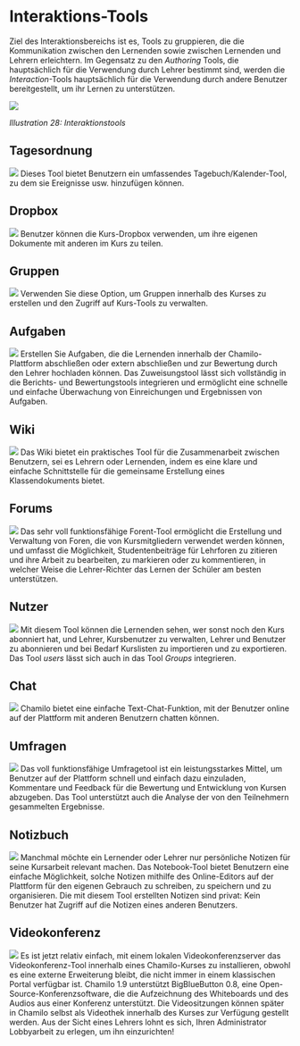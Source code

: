 
# Interaktions-Tools

Ziel des Interaktionsbereichs ist es, Tools zu gruppieren, die die Kommunikation zwischen den Lernenden sowie zwischen Lernenden und Lehrern erleichtern. Im Gegensatz zu den _Authoring_ Tools, die hauptsächlich für die Verwendung durch Lehrer bestimmt sind, werden die _Interaction_-Tools hauptsächlich für die Verwendung durch andere Benutzer bereitgestellt, um ihr Lernen zu unterstützen.

![](../../.gitbook/assets/images30%20%282%29.png)

_Illustration 28: Interaktionstools_

## Tagesordnung <a id="agenda"></a>

![](../../.gitbook/assets/graphics96.png) Dieses Tool bietet Benutzern ein umfassendes Tagebuch/Kalender-Tool, zu dem sie Ereignisse usw. hinzufügen können.

## Dropbox <a id="dropbox"></a>

![](../../.gitbook/assets/graphics97.png) Benutzer können die Kurs-Dropbox verwenden, um ihre eigenen Dokumente mit anderen im Kurs zu teilen.

## Gruppen <a id="groups"></a>

![](../../.gitbook/assets/graphics98.png) Verwenden Sie diese Option, um Gruppen innerhalb des Kurses zu erstellen und den Zugriff auf Kurs-Tools zu verwalten.

## Aufgaben <a id="assignments"></a>

![](../../.gitbook/assets/graphics99.png) Erstellen Sie Aufgaben, die die Lernenden innerhalb der Chamilo-Plattform abschließen oder extern abschließen und zur Bewertung durch den Lehrer hochladen können. Das Zuweisungstool lässt sich vollständig in die Berichts- und Bewertungstools integrieren und ermöglicht eine schnelle und einfache Überwachung von Einreichungen und Ergebnissen von Aufgaben.

## Wiki <a id="wiki"></a>

![](../../.gitbook/assets/graphics100.png) Das Wiki bietet ein praktisches Tool für die Zusammenarbeit zwischen Benutzern, sei es Lehrern oder Lernenden, indem es eine klare und einfache Schnittstelle für die gemeinsame Erstellung eines Klassendokuments bietet.

## Forums <a id="forum"></a>

![](../../.gitbook/assets/graphics101.png) Das sehr voll funktionsfähige Forent-Tool ermöglicht die Erstellung und Verwaltung von Foren, die von Kursmitgliedern verwendet werden können, und umfasst die Möglichkeit, Studentenbeiträge für Lehrforen zu zitieren und ihre Arbeit zu bearbeiten, zu markieren oder zu kommentieren, in welcher Weise die Lehrer-Richter das Lernen der Schüler am besten unterstützen.

## Nutzer <a id="users"></a>

![](../../.gitbook/assets/graphics102.png) Mit diesem Tool können die Lernenden sehen, wer sonst noch den Kurs abonniert hat, und Lehrer, Kursbenutzer zu verwalten, Lehrer und Benutzer zu abonnieren und bei Bedarf Kurslisten zu importieren und zu exportieren. Das Tool _users_ lässt sich auch in das Tool _Groups_ integrieren.

## Chat <a id="chat"></a>

![](../../.gitbook/assets/graphics103.png) Chamilo bietet eine einfache Text-Chat-Funktion, mit der Benutzer online auf der Plattform mit anderen Benutzern chatten können.

## Umfragen <a id="surveys"></a>

![](../../.gitbook/assets/graphics104.png) Das voll funktionsfähige Umfragetool ist ein leistungsstarkes Mittel, um Benutzer auf der Plattform schnell und einfach dazu einzuladen, Kommentare und Feedback für die Bewertung und Entwicklung von Kursen abzugeben. Das Tool unterstützt auch die Analyse der von den Teilnehmern gesammelten Ergebnisse.

## Notizbuch <a id="notebook"></a>

![](../../.gitbook/assets/graphics105.png) Manchmal möchte ein Lernender oder Lehrer nur persönliche Notizen für seine Kursarbeit relevant machen. Das Notebook-Tool bietet Benutzern eine einfache Möglichkeit, solche Notizen mithilfe des Online-Editors auf der Plattform für den eigenen Gebrauch zu schreiben, zu speichern und zu organisieren. Die mit diesem Tool erstellten Notizen sind privat: Kein Benutzer hat Zugriff auf die Notizen eines anderen Benutzers.

## Videokonferenz <a id="video-conference"></a>

![](../../.gitbook/assets/graphics106.png) Es ist jetzt relativ einfach, mit einem lokalen Videokonferenzserver das Videokonferenz-Tool innerhalb eines Chamilo-Kurses zu installieren, obwohl es eine externe Erweiterung bleibt, die nicht immer in einem klassischen Portal verfügbar ist. Chamilo 1.9 unterstützt BigBlueButton 0.8, eine Open-Source-Konferenzsoftware, die die Aufzeichnung des Whiteboards und des Audios aus einer Konferenz unterstützt. Die Videositzungen können später in Chamilo selbst als Videothek innerhalb des Kurses zur Verfügung gestellt werden. Aus der Sicht eines Lehrers lohnt es sich, Ihren Administrator Lobbyarbeit zu erlegen, um ihn einzurichten!